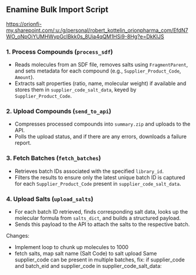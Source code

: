 ## Enamine Bulk Import Script 
https://orionfi-my.sharepoint.com/:u:/g/personal/robert_kottelin_orionpharma_com/EfdN7WO_oNpOiYUMHWypGcIBkk0s_8Uia4qQM1HSi9-8Hg?e=DkKIJS


### 1. Process Compounds (`process_sdf`)
   - Reads molecules from an SDF file, removes salts using `FragmentParent`, and sets metadata for each compound (e.g., `Supplier_Product_Code`, `Amount`).
   - Extracts salt properties (ratio, name, molecular weight) if available and stores them in `supplier_code_salt_data`, keyed by `Supplier_Product_Code`.

### 2. Upload Compounds (`send_to_api`)
   - Compresses processed compounds into `summary.zip` and uploads to the API.
   - Polls the upload status, and if there are any errors, downloads a failure report.

### 3. Fetch Batches (`fetch_batches`)
   - Retrieves batch IDs associated with the specified `library_id`.
   - Filters the results to ensure only the latest unique batch ID is captured for each `Supplier_Product_Code` present in `supplier_code_salt_data`.

### 4. Upload Salts (`upload_salts`)
   - For each batch ID retrieved, finds corresponding salt data, looks up the molecular formula from `salts_dict`, and builds a structured payload.
   - Sends this payload to the API to attach the salts to the respective batch.


Changes:
- Implement loop to chunk up molecules to 1000
- fetch salts, map salt name (Salt Code) to salt upload
Same supplier_code can be present in multiple batches, fix:
if supplier_code and batch_eid and supplier_code in supplier_code_salt_data:
